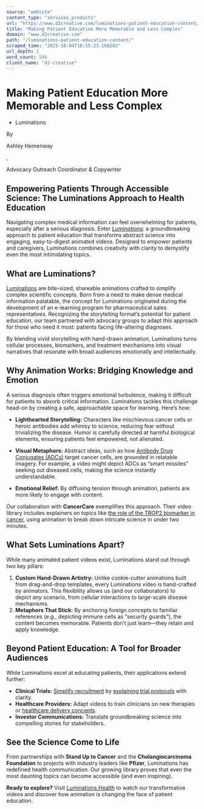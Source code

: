 ```yaml
---
source: "website"
content_type: "services_products"
url: "https://www.d2creative.com/luminations-patient-education-content/"
title: "Making Patient Education More Memorable and Less Complex"
domain: "www.d2creative.com"
path: "/luminations-patient-education-content/"
scraped_time: "2025-10-04T18:55:23.166202"
url_depth: 1
word_count: 546
client_name: "d2-creative"
---
```


# Making Patient Education More Memorable and Less Complex

*   Luminations

By 

Ashley Hemenway

, 

Advocacy Outreach Coordinator & Copywriter

## Empowering Patients Through Accessible Science: The Luminations Approach to Health Education

Navigating complex medical information can feel overwhelming for patients, especially after a serious diagnosis. Enter _[Luminations](https://luminations.health/)_: a groundbreaking approach to patient education that transforms abstract science into engaging, easy-to-digest animated videos. Designed to empower patients and caregivers, Luminations combines creativity with clarity to demystify even the most intimidating topics.

## What are Luminations?

[Luminations](https://www.youtube.com/@Luminations-Health) are bite-sized, shareable animations crafted to simplify complex scientific concepts. Born from a need to make dense medical information palatable, the concept for Luminations originated during the development of an e-learning program for pharmaceutical sales representatives. Recognizing the storytelling format’s potential for patient education, our team partnered with advocacy groups to adapt this approach for those who need it most: patients facing life-altering diagnoses.

By blending vivid storytelling with hand-drawn animation, Luminations turns cellular processes, biomarkers, and treatment mechanisms into visual narratives that resonate with broad audiences emotionally and intellectually.

## Why Animation Works: Bridging Knowledge and Emotion

A serious diagnosis often triggers emotional turbulence, making it difficult for patients to absorb critical information. Luminations tackles this challenge head-on by creating a safe, approachable space for learning. Here’s how:

*   **Lighthearted Storytelling:** Characters like mischievous cancer cells or heroic antibodies add whimsy to science, reducing fear without trivializing the disease. Humor is carefully directed at harmful biological elements, ensuring patients feel empowered, not alienated.

*   **Visual Metaphors:** Abstract ideas, such as how [Antibody Drug Conjugates (ADCs)](https://youtu.be/bauquYpt5P4?si=ia5wPFTAldlQEW5x) target cancer cells, are grounded in relatable imagery. For example, a video might depict ADCs as “smart missiles” seeking out diseased cells, making the science instantly understandable.

*   **Emotional Relief:** By diffusing tension through animation, patients are more likely to engage with content.

Our collaboration with **CancerCare** exemplifies this approach. Their video library includes explainers on topics like [the role of the TROP2 biomarker in cancer](https://youtu.be/Y2bUWASNz0A?si=1YzkMWHC2LAFauAx), using animation to break down intricate science in under two minutes.

## What Sets Luminations Apart?

While many animated patient videos exist, Luminations stand out through two key pillars:

1.  **Custom Hand-Drawn Artistry:** Unlike cookie-cutter animations built from drag-and-drop templates, every Luminations video is hand-crafted by animators. This flexibility allows us (and our collaborators) to depict _any_ scenario, from cellular interactions to large-scale disease mechanisms.
2.  **Metaphors That Stick:** By anchoring foreign concepts to familiar references (e.g., depicting immune cells as “security guards”), the content becomes memorable. Patients don’t just learn—they retain and apply knowledge.

## Beyond Patient Education: A Tool for Broader Audiences

While Luminations excel at educating patients, their applications extend further:

*   **Clinical Trials:** [Simplify recruitment](https://youtube.com/playlist?list=PLiFORCTi85esB4ihm3-TPVEXxPSQDq8Py&si=N8qcsbZQF7K1-0DQ) by [explaining trial protocols](https://youtube.com/playlist?list=PLiFORCTi85esqgfVgQoPYZ_pU_C2Z0vmg&si=796ESmbt8LoNZFWA) with clarity.
*   **Healthcare Providers:** Adapt videos to train clinicians on new therapies or [healthcare delivery concepts](https://youtu.be/kAFy5s-nNp8?si=BE8ATptnRL1J7LbM).
*   **Investor Communications:** Translate groundbreaking science into compelling stories for stakeholders.

## See the Science Come to Life

From partnerships with **Stand Up to Cancer** and the **Cholangiocarcinoma Foundation** to projects with industry leaders like **Pfizer**, Luminations has redefined health communication. Our growing library proves that even the most daunting topics can become accessible (and even inspiring).

**Ready to explore?** Visit [Luminations.Health](https://www.luminations.health/) to watch our transformative videos and discover how animation is changing the face of patient education.